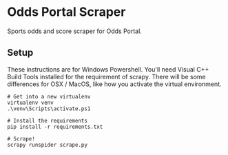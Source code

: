 # Odds Portal Scraper
Sports odds and score scraper for Odds Portal.

## Setup
These instructions are for Windows Powershell. You'll need Visual C++ Build
Tools installed for the requirement of scrapy. There will be some differences
for OSX / MacOS, like how you activate the virtual environment.
```
# Get into a new virtualenv
virtualenv venv
.\venv\Scripts\activate.ps1

# Install the requirements
pip install -r requirements.txt

# Scrape!
scrapy runspider scrape.py
```
